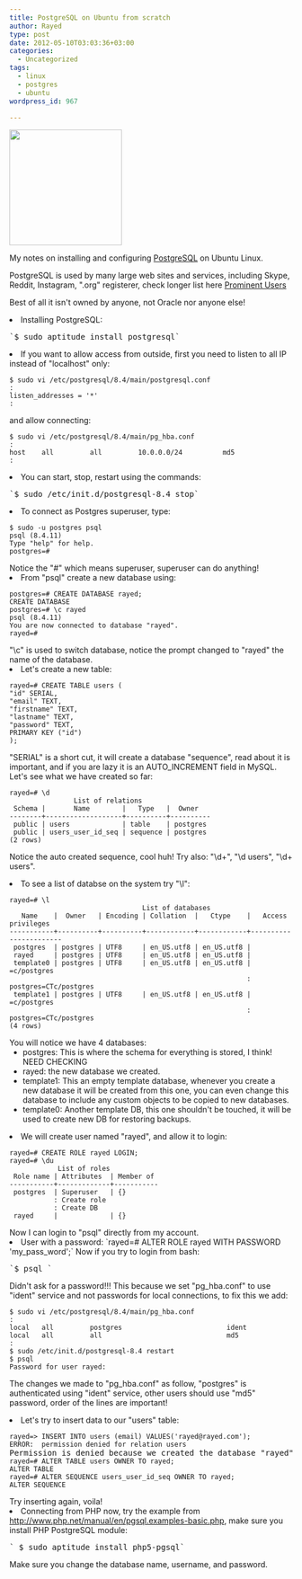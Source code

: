 ```yaml
---
title: PostgreSQL on Ubuntu from scratch
author: Rayed
type: post
date: 2012-05-10T03:03:36+03:00
categories:
  - Uncategorized
tags:
  - linux
  - postgres
  - ubuntu
wordpress_id: 967

---
```

<img alt="" src="http://upload.wikimedia.org/wikipedia/commons/thumb/2/29/Postgresql_elephant.svg/200px-Postgresql_elephant.svg.png" title="PostgreSQL" class="alignright" width="200" height="206" />

My notes on installing and configuring <a href="http://www.postgresql.org/">PostgreSQL</a> on Ubuntu Linux.

PostgreSQL is used by many large web sites and services, including Skype, Reddit, Instagram, ".org" registerer, check longer list here <a href="http://en.wikipedia.org/wiki/PostgreSQL#Prominent_users">Prominent Users</a>

Best of all it isn't owned by anyone, not Oracle nor anyone else!

<!--more-->



<li>
Installing PostgreSQL:

<pre>`$ sudo aptitude install postgresql`</pre>
</li>
<li>
If you want to allow access from outside, first you need to listen to all IP instead of "localhost" only:

<pre><code>$ sudo vi /etc/postgresql/8.4/main/postgresql.conf 
:
listen_addresses = '*'
:</code></pre>
and allow connecting:

<pre><code>$ sudo vi /etc/postgresql/8.4/main/pg_hba.conf 
:
host    all         all         10.0.0.0/24          md5
:</code></pre>
</li>
<li>You can start, stop, restart using the commands:
<pre>`$ sudo /etc/init.d/postgresql-8.4 stop`</pre>
</li>
<li>To connect as Postgres superuser, type:
<pre><code>$ sudo -u postgres psql
psql (8.4.11)
Type "help" for help.
postgres=#</code></pre>
Notice the "#" which means superuser, superuser can do anything!</li>
<li>From "psql" create a new database using:
<pre><code>postgres=# CREATE DATABASE rayed;
CREATE DATABASE
postgres=# \c rayed
psql (8.4.11)
You are now connected to database "rayed".
rayed=# </code></pre>
"\c" is used to switch database, notice the prompt changed to "rayed" the name of the database.</li>
<li>Let's create a new table:
<pre><code>rayed=# CREATE TABLE users (
"id" SERIAL,
"email" TEXT,
"firstname" TEXT,
"lastname" TEXT,
"password" TEXT,
PRIMARY KEY ("id")
);</code></pre>
"SERIAL" is a short cut, it will create a database "sequence", read about it is important, and if you are lazy it is an AUTO_INCREMENT field in MySQL. Let's see what we have created so far:

<pre><code>rayed=# \d
                List of relations
 Schema |       Name        |   Type   |  Owner   
--------+-------------------+----------+----------
 public | users             | table    | postgres
 public | users_user_id_seq | sequence | postgres
(2 rows)</code></pre>
Notice the auto created sequence, cool huh!
Try also: "\d+", "\d users", "\d+ users".</li>
<li>To see a list of databse on the system try "\l":
<pre><code>rayed=# \l
                                 List of databases
   Name    |  Owner   | Encoding | Collation  |   Ctype    |   Access privileges   
-----------+----------+----------+------------+------------+-----------------------
 postgres  | postgres | UTF8     | en_US.utf8 | en_US.utf8 | 
 rayed     | postgres | UTF8     | en_US.utf8 | en_US.utf8 | 
 template0 | postgres | UTF8     | en_US.utf8 | en_US.utf8 | =c/postgres
                                                           : postgres=CTc/postgres
 template1 | postgres | UTF8     | en_US.utf8 | en_US.utf8 | =c/postgres
                                                           : postgres=CTc/postgres
(4 rows)</code></pre>
You will notice we have 4 databases:



- postgres: This is where the schema for everything is stored, I think! NEED CHECKING
- rayed: the new database we created.
- template1: This an empty template database, whenever you create a new database it will be created from this one, you can even change this database to include any custom objects to be copied to new databases.
- template0: Another template DB, this one shouldn't be touched, it will be used to create new DB for restoring backups.


</li>
<li>We will create user named "rayed", and allow it to login:
<pre><code>rayed=# CREATE ROLE rayed LOGIN;
rayed=# \du
            List of roles
 Role name | Attributes  | Member of 
-----------+-------------+-----------
 postgres  | Superuser   | {}
           : Create role   
           : Create DB     
 rayed     |             | {}</code></pre>
Now I can login to "psql" directly from my account.
</li>
<li>User with a password:
`rayed=# ALTER ROLE rayed WITH PASSWORD 'my_pass_word';`
Now if you try to login from bash:

<pre>`$ psql `</pre>
Didn't ask for a password!!! This because we set "pg_hba.conf" to use "ident" service and not passwords for local connections, to fix this we add:

<pre><code>$ sudo vi /etc/postgresql/8.4/main/pg_hba.conf
:
local   all         postgres                          ident
local   all         all                               md5
:
$ sudo /etc/init.d/postgresql-8.4 restart
$ psql
Password for user rayed:</code></pre>
The changes we made to "pg_hba.conf" as follow, "postgres" is authenticated using "ident" service, other users should use "md5" password, order of the lines are important!
</li>
<li>Let's try to insert data to our "users" table:
<pre><code>rayed=> INSERT INTO users (email) VALUES('rayed@rayed.com');
ERROR:  permission denied for relation users</code>
Permission is denied because we created the database "rayed" and the table "users" from "postgres" account, and by default the creator will be the owner, we need to change the owner, from superuser (i.e. postgres) type:
<code>rayed=# ALTER TABLE users OWNER TO rayed;
ALTER TABLE
rayed=# ALTER SEQUENCE users_user_id_seq OWNER TO rayed;
ALTER SEQUENCE</code></pre>
Try inserting again, voila!
</li>
<li>Connecting from PHP now, try the example from <a href="http://www.php.net/manual/en/pgsql.examples-basic.php">http://www.php.net/manual/en/pgsql.examples-basic.php</a>, make sure you install PHP PostgreSQL module:
<pre>` $ sudo aptitude install php5-pgsql`</pre>
Make sure you change the database name, username, and password.
</li>


